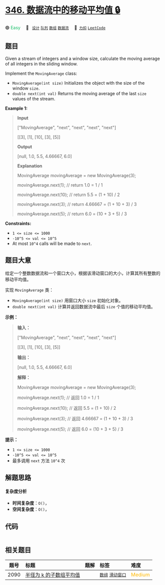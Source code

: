 # [346. 数据流中的移动平均值 🔒](https://2xiao.github.io/leetcode-js/problem/0346.html)

🟢 <font color=#15bd66>Easy</font>&emsp; 🔖&ensp; [`设计`](/tag/design.md) [`队列`](/tag/queue.md) [`数组`](/tag/array.md) [`数据流`](/tag/data-stream.md)&emsp; 🔗&ensp;[`力扣`](https://leetcode.cn/problems/moving-average-from-data-stream) [`LeetCode`](https://leetcode.com/problems/moving-average-from-data-stream)

## 题目

Given a stream of integers and a window size, calculate the moving average of
all integers in the sliding window.

Implement the `MovingAverage` class:

  * `MovingAverage(int size)` Initializes the object with the size of the window `size`.
  * `double next(int val)` Returns the moving average of the last `size` values of the stream.



**Example 1:**

> 
> 
> 
> 
> 
> **Input**
> 
> ["MovingAverage", "next", "next", "next", "next"]
> 
> [[3], [1], [10], [3], [5]]
> 
> **Output**
> 
> [null, 1.0, 5.5, 4.66667, 6.0]
> 
> 
> 
> **Explanation**
> 
> MovingAverage movingAverage = new MovingAverage(3);
> 
> movingAverage.next(1); // return 1.0 = 1 / 1
> 
> movingAverage.next(10); // return 5.5 = (1 + 10) / 2
> 
> movingAverage.next(3); // return 4.66667 = (1 + 10 + 3) / 3
> 
> movingAverage.next(5); // return 6.0 = (10 + 3 + 5) / 3

**Constraints:**

  * `1 <= size <= 1000`
  * `-10^5 <= val <= 10^5`
  * At most `10^4` calls will be made to `next`.


## 题目大意

给定一个整数数据流和一个窗口大小，根据该滑动窗口的大小，计算其所有整数的移动平均值。

实现 `MovingAverage` 类：

  * `MovingAverage(int size)` 用窗口大小 `size` 初始化对象。
  * `double next(int val)` 计算并返回数据流中最后 `size` 个值的移动平均值。

**示例：**

> 
> 
> 
> 
> 
> **输入：**
> 
> ["MovingAverage", "next", "next", "next", "next"]
> 
> [[3], [1], [10], [3], [5]]
> 
> **输出：**
> 
> [null, 1.0, 5.5, 4.66667, 6.0]
> 
> 
> 
> **解释：**
> 
> MovingAverage movingAverage = new MovingAverage(3);
> 
> movingAverage.next(1); // 返回 1.0 = 1 / 1
> 
> movingAverage.next(10); // 返回 5.5 = (1 + 10) / 2
> 
> movingAverage.next(3); // 返回 4.66667 = (1 + 10 + 3) / 3
> 
> movingAverage.next(5); // 返回 6.0 = (10 + 3 + 5) / 3
> 
> 

**提示：**

  * `1 <= size <= 1000`
  * `-10^5 <= val <= 10^5`
  * 最多调用 `next` 方法 `10^4` 次


## 解题思路

#### 复杂度分析

- **时间复杂度**：`O()`，
- **空间复杂度**：`O()`，

## 代码

```javascript

```

## 相关题目

<!-- prettier-ignore -->
| 题号 | 标题 | 题解 | 标签 | 难度 |
| :------: | :------ | :------: | :------ | :------ |
| 2090 | [半径为 k 的子数组平均值](https://leetcode.com/problems/k-radius-subarray-averages) |  |  [`数组`](/tag/array.md) [`滑动窗口`](/tag/sliding-window.md) | <font color=#ffb800>Medium</font> |
